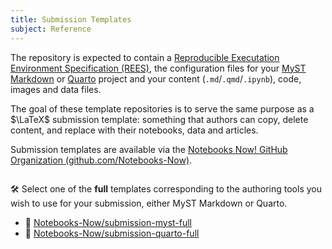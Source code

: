 ```yaml
---
title: Submission Templates
subject: Reference
---
```


The repository is expected to contain a [Reproducible Executation Environment Specification (REES)](https://repo2docker.readthedocs.io/en/latest/specification.html), the configuration files for your [MyST Markdown](https://mystmd.org) or [Quarto](https://quarto.org) project and your content (`.md`/`.qmd`/`.ipynb`), code, images and data files.

The goal of these template repositories is to serve the same purpose as a $\LaTeX$ submission template: something that authors can copy, delete content, and replace with their notebooks, data and articles.

Submission templates are available via the [Notebooks Now! GitHub Organization (github.com/Notebooks-Now)](https://github.com/Notebooks-Now).

```{figure} images/agu-github-org.png

```

🛠 Select one of the **full** templates corresponding to the authoring tools you wish to use for your submission, either MyST Markdown or Quarto.

- 🔗 [Notebooks-Now/submission-myst-full](https://github.com/Notebooks-Now/submission-myst-full)
- 🔗 [Notebooks-Now/submission-quarto-full](https://github.com/Notebooks-Now/submission-quarto-full)
